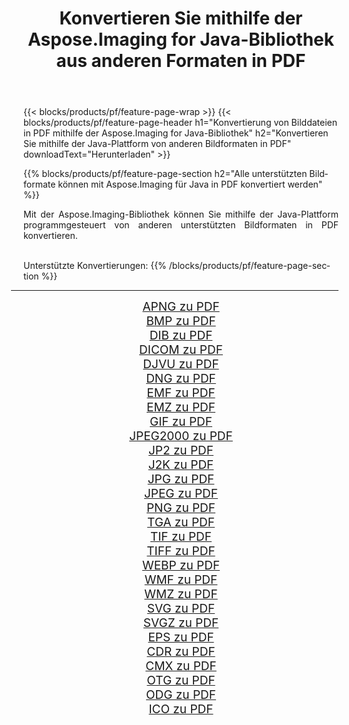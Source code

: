 ﻿---
title: Konvertieren Sie mithilfe der Aspose.Imaging for Java-Bibliothek aus anderen Formaten in PDF 
weight: 3920
url: /de/java/conversion/to/pdf/ 
lang: de
langdirlevel: 2
locales: zh-hans,ja,it,ru,de,es,fr,nl,id,lt,pl,pt,vi,tr,ko,zh-hant,ar,hi,th,sv,cs,uk,he
description: Mit Aspose.Imaging können Sie mithilfe von Java aus anderen Formaten in PDF konvertieren
---

{{< blocks/products/pf/feature-page-wrap >}}
{{< blocks/products/pf/feature-page-header h1="Konvertierung von Bilddateien in PDF mithilfe der Aspose.Imaging for Java-Bibliothek" h2="Konvertieren Sie mithilfe der Java-Plattform von anderen Bildformaten in PDF" downloadText="Herunterladen" >}}


{{% blocks/products/pf/feature-page-section  h2="Alle unterstützten Bildformate können mit Aspose.Imaging für Java in PDF konvertiert werden" %}}
<p align=justify>Mit der Aspose.Imaging-Bibliothek können Sie mithilfe der Java-Plattform programmgesteuert von anderen unterstützten Bildformaten in PDF konvertieren.</p>
<br/>
Unterstützte Konvertierungen:
{{% /blocks/products/pf/feature-page-section %}}
<div class="container-fluid productfamilypage bg-gray">
    <div class="convertypes bg-gray agp-content section">
        <div class="container">
		<hr style="margin-left:-20px;"/>
		<div class="row other-converters" style="gap: 10px;font-size: 19px;text-align:center;">
		    <div class='col-md-2 other-converter remove-lp remove-rp'><a href="/imaging/de/java/conversion/apng-to-pdf/" style="padding:15px;">APNG zu PDF</a></div>
<div class='col-md-2 other-converter remove-lp remove-rp'><a href="/imaging/de/java/conversion/bmp-to-pdf/" style="padding:15px;">BMP zu PDF</a></div>
<div class='col-md-2 other-converter remove-lp remove-rp'><a href="/imaging/de/java/conversion/dib-to-pdf/" style="padding:15px;">DIB zu PDF</a></div>
<div class='col-md-2 other-converter remove-lp remove-rp'><a href="/imaging/de/java/conversion/dicom-to-pdf/" style="padding:15px;">DICOM zu PDF</a></div>
<div class='col-md-2 other-converter remove-lp remove-rp'><a href="/imaging/de/java/conversion/djvu-to-pdf/" style="padding:15px;">DJVU zu PDF</a></div>
<div class='col-md-2 other-converter remove-lp remove-rp'><a href="/imaging/de/java/conversion/dng-to-pdf/" style="padding:15px;">DNG zu PDF</a></div>
<div class='col-md-2 other-converter remove-lp remove-rp'><a href="/imaging/de/java/conversion/emf-to-pdf/" style="padding:15px;">EMF zu PDF</a></div>
<div class='col-md-2 other-converter remove-lp remove-rp'><a href="/imaging/de/java/conversion/emz-to-pdf/" style="padding:15px;">EMZ zu PDF</a></div>
<div class='col-md-2 other-converter remove-lp remove-rp'><a href="/imaging/de/java/conversion/gif-to-pdf/" style="padding:15px;">GIF zu PDF</a></div>
<div class='col-md-2 other-converter remove-lp remove-rp'><a href="/imaging/de/java/conversion/jpeg2000-to-pdf/" style="padding:15px;">JPEG2000 zu PDF</a></div>
<div class='col-md-2 other-converter remove-lp remove-rp'><a href="/imaging/de/java/conversion/jp2-to-pdf/" style="padding:15px;">JP2 zu PDF</a></div>
<div class='col-md-2 other-converter remove-lp remove-rp'><a href="/imaging/de/java/conversion/j2k-to-pdf/" style="padding:15px;">J2K zu PDF</a></div>
<div class='col-md-2 other-converter remove-lp remove-rp'><a href="/imaging/de/java/conversion/jpg-to-pdf/" style="padding:15px;">JPG zu PDF</a></div>
<div class='col-md-2 other-converter remove-lp remove-rp'><a href="/imaging/de/java/conversion/jpeg-to-pdf/" style="padding:15px;">JPEG zu PDF</a></div>
<div class='col-md-2 other-converter remove-lp remove-rp'><a href="/imaging/de/java/conversion/png-to-pdf/" style="padding:15px;">PNG zu PDF</a></div>
<div class='col-md-2 other-converter remove-lp remove-rp'><a href="/imaging/de/java/conversion/tga-to-pdf/" style="padding:15px;">TGA zu PDF</a></div>
<div class='col-md-2 other-converter remove-lp remove-rp'><a href="/imaging/de/java/conversion/tif-to-pdf/" style="padding:15px;">TIF zu PDF</a></div>
<div class='col-md-2 other-converter remove-lp remove-rp'><a href="/imaging/de/java/conversion/tiff-to-pdf/" style="padding:15px;">TIFF zu PDF</a></div>
<div class='col-md-2 other-converter remove-lp remove-rp'><a href="/imaging/de/java/conversion/webp-to-pdf/" style="padding:15px;">WEBP zu PDF</a></div>
<div class='col-md-2 other-converter remove-lp remove-rp'><a href="/imaging/de/java/conversion/wmf-to-pdf/" style="padding:15px;">WMF zu PDF</a></div>
<div class='col-md-2 other-converter remove-lp remove-rp'><a href="/imaging/de/java/conversion/wmz-to-pdf/" style="padding:15px;">WMZ zu PDF</a></div>
<div class='col-md-2 other-converter remove-lp remove-rp'><a href="/imaging/de/java/conversion/svg-to-pdf/" style="padding:15px;">SVG zu PDF</a></div>
<div class='col-md-2 other-converter remove-lp remove-rp'><a href="/imaging/de/java/conversion/svgz-to-pdf/" style="padding:15px;">SVGZ zu PDF</a></div>
<div class='col-md-2 other-converter remove-lp remove-rp'><a href="/imaging/de/java/conversion/eps-to-pdf/" style="padding:15px;">EPS zu PDF</a></div>
<div class='col-md-2 other-converter remove-lp remove-rp'><a href="/imaging/de/java/conversion/cdr-to-pdf/" style="padding:15px;">CDR zu PDF</a></div>
<div class='col-md-2 other-converter remove-lp remove-rp'><a href="/imaging/de/java/conversion/cmx-to-pdf/" style="padding:15px;">CMX zu PDF</a></div>
<div class='col-md-2 other-converter remove-lp remove-rp'><a href="/imaging/de/java/conversion/otg-to-pdf/" style="padding:15px;">OTG zu PDF</a></div>
<div class='col-md-2 other-converter remove-lp remove-rp'><a href="/imaging/de/java/conversion/odg-to-pdf/" style="padding:15px;">ODG zu PDF</a></div>
<div class='col-md-2 other-converter remove-lp remove-rp'><a href="/imaging/de/java/conversion/ico-to-pdf/" style="padding:15px;">ICO zu PDF</a></div>
                </div>
        </div>
    </div>
</div>
<br/>

